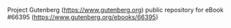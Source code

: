 Project Gutenberg (https://www.gutenberg.org) public repository for
eBook #66395 (https://www.gutenberg.org/ebooks/66395)
